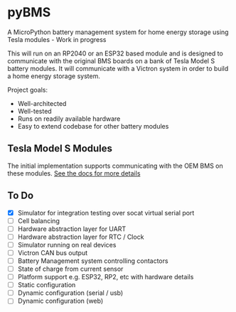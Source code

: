 # pyBMS

A MicroPython battery management system for home energy storage using Tesla modules - Work in progress

This will run on an RP2040 or an ESP32 based module and is designed to communicate with the original BMS boards on a bank of Tesla Model S battery modules. It will communicate with a Victron system in order to build a home energy storage system.

Project goals:

- Well-architected
- Well-tested
- Runs on readily available hardware
- Easy to extend codebase for other battery modules

## Tesla Model S Modules

The initial implementation supports communicating with the OEM BMS on these modules. [See the docs for more details](./battery/tesla_model_s/README.md)

## To Do

- [x] Simulator for integration testing over socat virtual serial port
- [ ] Cell balancing
- [ ] Hardware abstraction layer for UART
- [ ] Hardware abstraction layer for RTC / Clock
- [ ] Simulator running on real devices
- [ ] Victron CAN bus output
- [ ] Battery Management system controlling contactors
- [ ] State of charge from current sensor
- [ ] Platform support e.g. ESP32, RP2, etc with hardware details
- [ ] Static configuration
- [ ] Dynamic configuration (serial / usb)
- [ ] Dynamic configuration (web)
